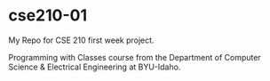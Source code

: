 # cse210-01

My Repo for CSE 210 first week project.

Programming with Classes course from the Department of Computer Science & Electrical Engineering at BYU-Idaho.
